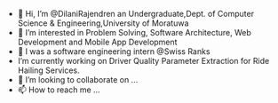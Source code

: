 - 👋 Hi, I’m @DilaniRajendren an Undergraduate,Dept. of Computer Science & Engineering,University of Moratuwa
- 👀 I’m interested in Problem Solving, Software Architecture, Web Development and Mobile App Development
- 🌱 I was a software engineering intern @Swiss Ranks
- I’m currently working on Driver Quality Parameter Extraction for Ride Hailing Services.
- 💞️ I’m looking to collaborate on ...
- 📫 How to reach me ...

<!---
DilaniRajendren/DilaniRajendren is a ✨ special ✨ repository because its `README.md` (this file) appears on your GitHub profile.
You can click the Preview link to take a look at your changes.
--->
